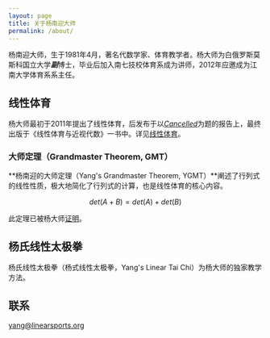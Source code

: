 ```yaml
---
layout: page
title: 关于杨南迎大师
permalink: /about/
---
```


杨南迎大师，生于1981年4月，著名代数学家、体育教学者。杨大师为白俄罗斯莫斯科国立大学***副***博士，毕业后加入南七技校体育系成为讲师，2012年应邀成为江南大学体育系系主任。

## 线性体育

杨大师最初于2011年提出了线性体育，后发布于以[*Cancelled*](/posts/cancelled.html)为题的报告上，最终出版于《线性体育与近视代数》一书中。详见[线性体育](https://linearsports.org)。

### 大师定理（Grandmaster Theorem, GMT）
**杨南迎的大师定理（Yang's Grandmaster Theorem, YGMT）**阐述了行列式的线性性质，极大地简化了行列式的计算，也是线性体育的核心内容。

$$ det(A+B) = det(A) + det(B) $$

此定理已被杨大师[证明](/posts/determinant-2.html)。

## 杨氏线性太极拳

杨氏线性太极拳（杨式线性太极拳，Yang's Linear Tai Chi）为杨大师的独家教学方法。

## 联系

[yang@linearsports.org](mailto:yang@linearsports.org)
